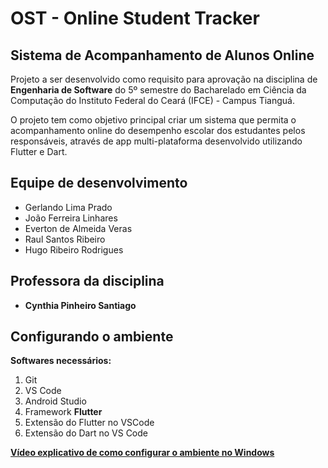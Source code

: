 # OST - Online Student Tracker

## Sistema de Acompanhamento de Alunos Online 

Projeto a ser desenvolvido como requisito para aprovação na disciplina de __Engenharia de Software__ do 5º semestre do Bacharelado em Ciência da Computação do Instituto Federal do Ceará (IFCE) - Campus Tianguá.

O projeto tem como objetivo principal criar um sistema que permita o acompanhamento online do desempenho escolar dos estudantes pelos responsáveis, através de app multi-plataforma desenvolvido utilizando Flutter e Dart.

## Equipe de desenvolvimento

* Gerlando Lima Prado
* João Ferreira Linhares
* Everton de Almeida Veras
* Raul Santos Ribeiro
* Hugo Ribeiro Rodrigues

## Professora da disciplina

* __Cynthia Pinheiro Santiago__

## Configurando o ambiente

__Softwares necessários:__

1. Git
2. VS Code
3. Android Studio
4. Framework __Flutter__
5. Extensão do Flutter no VSCode
6. Extensão do Dart no VS Code

__[Vídeo explicativo de como configurar o ambiente no Windows](https://www.youtube.com/watch?v=dpppZ9ySJSY)__
